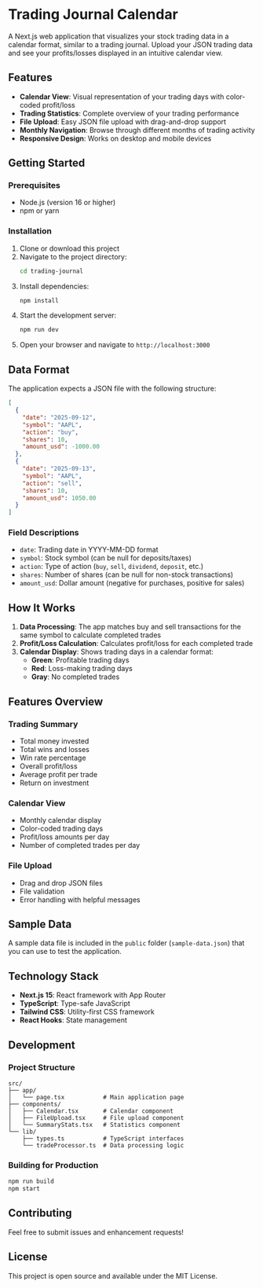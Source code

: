 # Trading Journal Calendar

A Next.js web application that visualizes your stock trading data in a calendar format, similar to a trading journal. Upload your JSON trading data and see your profits/losses displayed in an intuitive calendar view.

## Features

- **Calendar View**: Visual representation of your trading days with color-coded profit/loss
- **Trading Statistics**: Complete overview of your trading performance
- **File Upload**: Easy JSON file upload with drag-and-drop support
- **Monthly Navigation**: Browse through different months of trading activity
- **Responsive Design**: Works on desktop and mobile devices

## Getting Started

### Prerequisites

- Node.js (version 16 or higher)
- npm or yarn

### Installation

1. Clone or download this project
2. Navigate to the project directory:
   ```bash
   cd trading-journal
   ```
3. Install dependencies:
   ```bash
   npm install
   ```
4. Start the development server:
   ```bash
   npm run dev
   ```
5. Open your browser and navigate to `http://localhost:3000`

## Data Format

The application expects a JSON file with the following structure:

```json
[
  {
    "date": "2025-09-12",
    "symbol": "AAPL",
    "action": "buy",
    "shares": 10,
    "amount_usd": -1000.00
  },
  {
    "date": "2025-09-13",
    "symbol": "AAPL",
    "action": "sell",
    "shares": 10,
    "amount_usd": 1050.00
  }
]
```

### Field Descriptions

- `date`: Trading date in YYYY-MM-DD format
- `symbol`: Stock symbol (can be null for deposits/taxes)
- `action`: Type of action (`buy`, `sell`, `dividend`, `deposit`, etc.)
- `shares`: Number of shares (can be null for non-stock transactions)
- `amount_usd`: Dollar amount (negative for purchases, positive for sales)

## How It Works

1. **Data Processing**: The app matches buy and sell transactions for the same symbol to calculate completed trades
2. **Profit/Loss Calculation**: Calculates profit/loss for each completed trade
3. **Calendar Display**: Shows trading days in a calendar format:
   - **Green**: Profitable trading days
   - **Red**: Loss-making trading days
   - **Gray**: No completed trades

## Features Overview

### Trading Summary
- Total money invested
- Total wins and losses
- Win rate percentage
- Overall profit/loss
- Average profit per trade
- Return on investment

### Calendar View
- Monthly calendar display
- Color-coded trading days
- Profit/loss amounts per day
- Number of completed trades per day

### File Upload
- Drag and drop JSON files
- File validation
- Error handling with helpful messages

## Sample Data

A sample data file is included in the `public` folder (`sample-data.json`) that you can use to test the application.

## Technology Stack

- **Next.js 15**: React framework with App Router
- **TypeScript**: Type-safe JavaScript
- **Tailwind CSS**: Utility-first CSS framework
- **React Hooks**: State management

## Development

### Project Structure

```
src/
├── app/
│   └── page.tsx           # Main application page
├── components/
│   ├── Calendar.tsx       # Calendar component
│   ├── FileUpload.tsx     # File upload component
│   └── SummaryStats.tsx   # Statistics component
└── lib/
    ├── types.ts           # TypeScript interfaces
    └── tradeProcessor.ts  # Data processing logic
```

### Building for Production

```bash
npm run build
npm start
```

## Contributing

Feel free to submit issues and enhancement requests!

## License

This project is open source and available under the MIT License.
